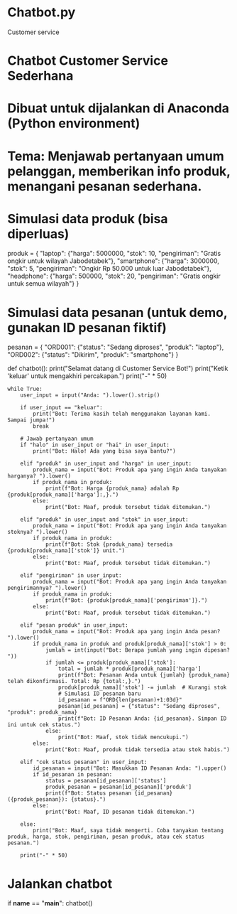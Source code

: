 # Chatbot.py
Customer service 
# Chatbot Customer Service Sederhana
# Dibuat untuk dijalankan di Anaconda (Python environment)
# Tema: Menjawab pertanyaan umum pelanggan, memberikan info produk, menangani pesanan sederhana.

# Simulasi data produk (bisa diperluas)
produk = {
    "laptop": {"harga": 5000000, "stok": 10, "pengiriman": "Gratis ongkir untuk wilayah Jabodetabek"},
    "smartphone": {"harga": 3000000, "stok": 5, "pengiriman": "Ongkir Rp 50.000 untuk luar Jabodetabek"},
    "headphone": {"harga": 500000, "stok": 20, "pengiriman": "Gratis ongkir untuk semua wilayah"}
}

# Simulasi data pesanan (untuk demo, gunakan ID pesanan fiktif)
pesanan = {
    "ORD001": {"status": "Sedang diproses", "produk": "laptop"},
    "ORD002": {"status": "Dikirim", "produk": "smartphone"}
}

def chatbot():
    print("Selamat datang di Customer Service Bot!")
    print("Ketik 'keluar' untuk mengakhiri percakapan.")
    print("-" * 50)
    
    while True:
        user_input = input("Anda: ").lower().strip()
        
        if user_input == "keluar":
            print("Bot: Terima kasih telah menggunakan layanan kami. Sampai jumpa!")
            break
        
        # Jawab pertanyaan umum
        if "halo" in user_input or "hai" in user_input:
            print("Bot: Halo! Ada yang bisa saya bantu?")
        
        elif "produk" in user_input and "harga" in user_input:
            produk_nama = input("Bot: Produk apa yang ingin Anda tanyakan harganya? ").lower()
            if produk_nama in produk:
                print(f"Bot: Harga {produk_nama} adalah Rp {produk[produk_nama]['harga']:,}.")
            else:
                print("Bot: Maaf, produk tersebut tidak ditemukan.")
        
        elif "produk" in user_input and "stok" in user_input:
            produk_nama = input("Bot: Produk apa yang ingin Anda tanyakan stoknya? ").lower()
            if produk_nama in produk:
                print(f"Bot: Stok {produk_nama} tersedia {produk[produk_nama]['stok']} unit.")
            else:
                print("Bot: Maaf, produk tersebut tidak ditemukan.")
        
        elif "pengiriman" in user_input:
            produk_nama = input("Bot: Produk apa yang ingin Anda tanyakan pengirimannya? ").lower()
            if produk_nama in produk:
                print(f"Bot: {produk[produk_nama]['pengiriman']}.")
            else:
                print("Bot: Maaf, produk tersebut tidak ditemukan.")
        
        elif "pesan produk" in user_input:
            produk_nama = input("Bot: Produk apa yang ingin Anda pesan? ").lower()
            if produk_nama in produk and produk[produk_nama]['stok'] > 0:
                jumlah = int(input("Bot: Berapa jumlah yang ingin dipesan? "))
                if jumlah <= produk[produk_nama]['stok']:
                    total = jumlah * produk[produk_nama]['harga']
                    print(f"Bot: Pesanan Anda untuk {jumlah} {produk_nama} telah dikonfirmasi. Total: Rp {total:,}.")
                    produk[produk_nama]['stok'] -= jumlah  # Kurangi stok
                    # Simulasi ID pesanan baru
                    id_pesanan = f"ORD{len(pesanan)+1:03d}"
                    pesanan[id_pesanan] = {"status": "Sedang diproses", "produk": produk_nama}
                    print(f"Bot: ID Pesanan Anda: {id_pesanan}. Simpan ID ini untuk cek status.")
                else:
                    print("Bot: Maaf, stok tidak mencukupi.")
            else:
                print("Bot: Maaf, produk tidak tersedia atau stok habis.")
        
        elif "cek status pesanan" in user_input:
            id_pesanan = input("Bot: Masukkan ID Pesanan Anda: ").upper()
            if id_pesanan in pesanan:
                status = pesanan[id_pesanan]['status']
                produk_pesanan = pesanan[id_pesanan]['produk']
                print(f"Bot: Status pesanan {id_pesanan} ({produk_pesanan}): {status}.")
            else:
                print("Bot: Maaf, ID pesanan tidak ditemukan.")
        
        else:
            print("Bot: Maaf, saya tidak mengerti. Coba tanyakan tentang produk, harga, stok, pengiriman, pesan produk, atau cek status pesanan.")
        
        print("-" * 50)

# Jalankan chatbot
if __name__ == "__main__":
    chatbot()
